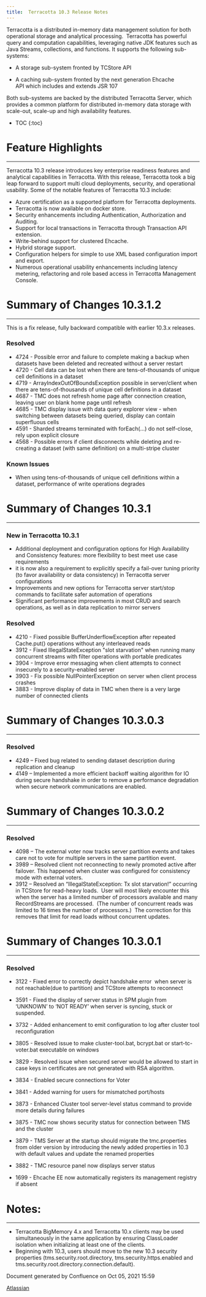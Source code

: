 ```yaml
---
title:  Terracotta 10.3 Release Notes  
---
```


Terracotta is a distributed in-memory data management solution for both operational storage and analytical processing.  Terracotta has powerful query and computation capabilities, leveraging native JDK features such as Java Streams, collections, and functions. It supports the following sub-systems:

*   A storage sub-system fronted by TCStore API
    
*   A caching sub-system fronted by the next generation Ehcache API which includes and extends JSR 107
    

Both sub-systems are backed by the distributed Terracotta Server, which provides a common platform for distributed in-memory data storage with scale-out, scale-up and high availability features.



* TOC
{:toc}

# Feature Highlights
------------------

Terracotta 10.3 release introduces key enterprise readiness features and analytical capabilities in Terracotta. With this release, Terracotta took a big leap forward to support multi cloud deployments, security, and operational usability. Some of the notable features of Terracotta 10.3 include:

*   Azure certification as a supported platform for Terracotta deployments.
*   Terracotta is now available on docker store.
*   Security enhancements including Authentication, Authorization and Auditing.
*   Support for local transactions in Terracotta through Transaction API extension.
*   Write-behind support for clustered Ehcache.
*   Hybrid storage support.
*   Configuration helpers for simple to use XML based configuration import and export.
*   Numerous operational usability enhancements including latency metering, refactoring and role based access in Terracotta Management Console.
    

# Summary of Changes 10.3.1.2
---------------------------

This is a fix release, fully backward compatible with earlier 10.3.x releases.

### Resolved

*   4724 - Possible error and failure to complete making a backup when datasets have been deleted and recreated without a server restart
*   4720 - Cell data can be lost when there are tens-of-thousands of unique cell definitions in a dataset
*   4719 - ArrayIndexOutOfBoundsException possible in server/client when there are tens-of-thousands of unique cell definitions in a dataset
*   4687 - TMC does not refresh home page after connection creation, leaving user on blank home page until refresh
*   4685 - TMC display issue with data query explorer view - when switching between datasets being queried, display can contain superfluous cells
*   4591 - Sharded streams terminated with forEach(...) do not self-close, rely upon explicit closure
*   4568 - Possible errors if client disconnects while deleting and re-creating a dataset (with same definition) on a multi-stripe cluster

  

### Known Issues

*   When using tens-of-thousands of unique cell definitions within a dataset, performance of write operations degrades

# Summary of Changes 10.3.1
-------------------------

### New in Terracotta 10.3.1

*   Additional deployment and configuration options for High Availability and Consistency features: more flexibility to best meet use case requirements
*   it is now also a requirement to explicitly specify a fail-over tuning priority (to favor availability or data consistency) in Terracotta server configurations
*   Improvements and new options for Terracotta server start/stop commands to facilitate safer automation of operations
*   Significant performance improvements in most CRUD and search operations, as well as in data replication to mirror servers

### Resolved

*   4210 - Fixed possible BufferUnderflowException after repeated Cache.put() operations without any interleaved reads
*   3912 - Fixed IllegalStateException "slot starvation" when running many concurrent streams with filter operations with portable predicates
*   3904 - Improve error messaging when client attempts to connect insecurely to a security-enabled server
*   3903 - Fix possible NullPointerException on server when client process crashes
*   3883 - Improve display of data in TMC when there is a very large number of connected clients

# Summary of Changes 10.3.0.3
---------------------------

### Resolved

*   4249 – Fixed bug related to sending dataset description during replication and cleanup
*   4149 – Implemented a more efficient backoff waiting algorithm for IO during secure handshake in order to remove a performance degradation when secure network communications are enabled.

# Summary of Changes 10.3.0.2
---------------------------

### Resolved

*   4098 – The external voter now tracks server partition events and takes care not to vote for multiple servers in the same partition event.
*   3989 – Resolved client not reconnecting to newly promoted active after failover. This happened when cluster was configured for consistency mode with external voters.
*   3912 – Resolved an “IllegalStateException: Tx slot starvation!” occurring in TCStore for read-heavy loads.  User will most likely encounter this when the server has a limited number of processors available and many RecordStreams are processed.  (The number of concurrent reads was limited to 16 times the number of processors.)  The correction for this removes that limit for read loads without concurrent updates.

# Summary of Changes 10.3.0.1
---------------------------

### Resolved

*   3122 - Fixed error to correctly depict handshake error  when server is not reachable(due to partition) and TCStore attempts to reconnect
*   3591 - Fixed the display of server status in SPM plugin from ‘UNKNOWN’ to ‘NOT READY’ when server is syncing, stuck or suspended.
*   3732 - Added enhancement to emit configuration to log after cluster tool reconfiguration
*   3805 - Resolved issue to make cluster-tool.bat, bcrypt.bat or start-tc-voter.bat executable on windows
*   3829 - Resolved issue when secured server would be allowed to start in case keys in certificates are not generated with RSA algorithm.  
    
*   3834 - Enabled secure connections for Voter  
    
*   3841 - Added warning for users for mismatched port/hosts
*   3873 - Enhanced Cluster tool server-level status command to provide more details during failures
*   3875 - TMC now shows security status for connection between TMS and the cluster  
    
*   3879 - TMS Server at the startup should migrate the tmc.properties from older version by introducing the newly added properties in 10.3 with default values and update the renamed properties
*   3882 - TMC resource panel now displays server status
*   1699 - Ehcache EE now automatically registers its management registry if absent  
    

# Notes:
------

*   Terracotta BigMemory 4.x and Terracotta 10.x clients may be used simultaneously in the same application by ensuring ClassLoader isolation when initializing at least one of the clients.
*   Beginning with 10.3, users should move to the new 10.3 security properties (tms.security.root.directory, tms.security.https.enabled and tms.security.root.directory.connection.default).

Document generated by Confluence on Oct 05, 2021 15:59

[Atlassian](http://www.atlassian.com/)

